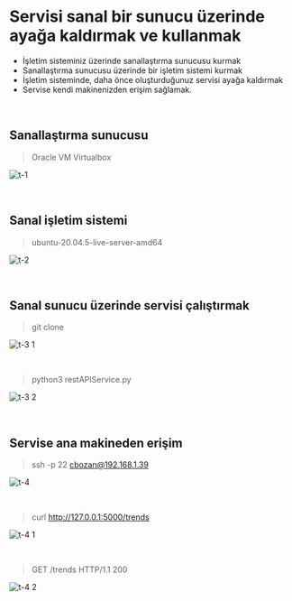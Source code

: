 # Servisi sanal bir sunucu üzerinde ayağa kaldırmak ve kullanmak

- İşletim sisteminiz üzerinde sanallaştırma sunucusu kurmak
- Sanallaştırma sunucusu üzerinde bir işletim sistemi kurmak
- İşletim sisteminde, daha önce oluşturduğunuz servisi ayağa kaldırmak
- Servise kendi makinenizden erişim sağlamak.

&nbsp;
## Sanallaştırma sunucusu
> Oracle VM Virtualbox

![t-1](https://user-images.githubusercontent.com/71611710/201194612-cd62ee04-2b5b-434e-8fec-b62764d7b594.png)

&nbsp;
## Sanal işletim sistemi
> ubuntu-20.04.5-live-server-amd64

![t-2](https://user-images.githubusercontent.com/71611710/201195057-305adeca-5d8e-4661-8f26-a9500fcc6f19.png)

&nbsp;
## Sanal sunucu üzerinde servisi çalıştırmak
> git clone

![t-3 1](https://user-images.githubusercontent.com/71611710/201196267-cacfa571-06ca-419e-8803-f986fce8806c.png)

&nbsp;
> python3 restAPIService.py

![t-3 2](https://user-images.githubusercontent.com/71611710/201196601-893bf0ef-30df-4774-9eef-8731895e96d5.png)

&nbsp;
## Servise ana makineden erişim
> ssh -p 22 cbozan@192.168.1.39

![t-4](https://user-images.githubusercontent.com/71611710/201196946-3cc244d6-8f86-4348-9252-46888d1fd225.png)

&nbsp;
> curl http://127.0.0.1:5000/trends

![t-4 1](https://user-images.githubusercontent.com/71611710/201197050-50baef87-e0ff-4cf2-afb1-f211ddc8ca50.png)

&nbsp;
> GET /trends HTTP/1.1 200

![t-4 2](https://user-images.githubusercontent.com/71611710/201197307-194cac72-c03e-482e-a0bc-958e616359de.png)
